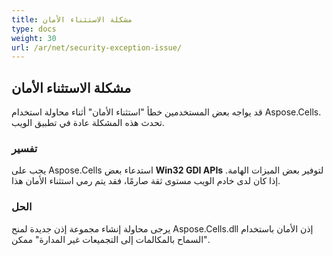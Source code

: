 ```yaml
---
title: مشكلة الاستثناء الأمان
type: docs
weight: 30
url: /ar/net/security-exception-issue/
---
```


## **مشكلة الاستثناء الأمان**
قد يواجه بعض المستخدمين خطأ "استثناء الأمان" أثناء محاولة استخدام Aspose.Cells. تحدث هذه المشكلة عادة في تطبيق الويب.
### **تفسير**
يجب على Aspose.Cells استدعاء بعض **Win32 GDI APIs** لتوفير بعض الميزات الهامة. إذا كان لدى خادم الويب مستوى ثقة صارمًا، فقد يتم رمي استثناء الأمان هذا.
### **الحل**
يرجى محاولة إنشاء مجموعة إذن جديدة لمنح Aspose.Cells.dll إذن الأمان باستخدام "السماح بالمكالمات إلى التجميعات غير المدارة" ممكن.
